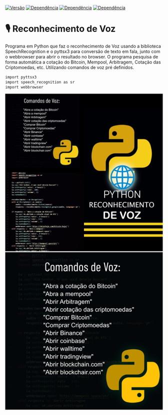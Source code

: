 
[![Versão](https://img.shields.io/badge/vers%C3%A3o-1.0-sucecess.svg)](https://github.com/bitcoinander/reconhecimento-de-voz/blob/main/IA.py)
[![Dependência](https://img.shields.io/badge/Dependência-pyttsx3-blue.svg)](https://pypi.org/project/pyttsx3/)
[![Dependência](https://img.shields.io/badge/Dependência-SpeechRecognition-blue.svg)](https://pypi.org/project/SpeechRecognition/)
[![Dependência](https://img.shields.io/badge/Dependência-webbrowser-blue.svg)](https://docs.python.org/3/library/webbrowser.html)



# 🎙️ Reconhecimento de Voz 
Programa em Python que faz o reconhecimento de Voz usando a biblioteca SpeechRecognition e o pyttsx3 para conversão de texto em fala, junto com o webbrowser para abrir o resultado no browser. O programa pesquisa de forma automática a cotação do Bitcoin, Mempool, Arbitragem, Cotação das Criptomoedas, etc. Utilizando comandos de voz pré definidos. 
<br>

```
import pyttsx3
import speech_recognition as sr
import webbrowser

```

<img src="https://raw.githubusercontent.com/bitcoinander/reconhecimento-de-voz/main/IMG/1.jpg">
<img src="https://raw.githubusercontent.com/bitcoinander/reconhecimento-de-voz/main/IMG/2.png">

